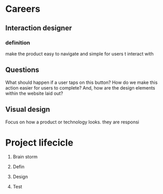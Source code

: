 # Careers

## Interaction designer

### definition

make the product easy to navigate and simple for users t interact with

## Questions

What should happen if a user taps on this button? How do we make this action easier for users to complete? And, how are the design elements within the website laid out?

## Visual design

Focus on how a product or technology looks. they are responsi

# Project lifecicle

1. Brain storm

2. Defin

3. Design

4. Test
